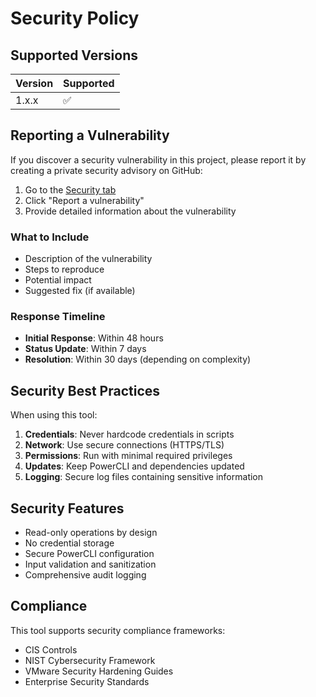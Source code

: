 # Security Policy

## Supported Versions

| Version | Supported          |
| ------- | ------------------ |
| 1.x.x   | :white_check_mark: |

## Reporting a Vulnerability

If you discover a security vulnerability in this project, please report it by creating a private security advisory on GitHub:

1. Go to the [Security tab](https://github.com/uldyssian-sh/vmware-cis-run-checks/security)
2. Click "Report a vulnerability"
3. Provide detailed information about the vulnerability

### What to Include

- Description of the vulnerability
- Steps to reproduce
- Potential impact
- Suggested fix (if available)

### Response Timeline

- **Initial Response**: Within 48 hours
- **Status Update**: Within 7 days
- **Resolution**: Within 30 days (depending on complexity)

## Security Best Practices

When using this tool:

1. **Credentials**: Never hardcode credentials in scripts
2. **Network**: Use secure connections (HTTPS/TLS)
3. **Permissions**: Run with minimal required privileges
4. **Updates**: Keep PowerCLI and dependencies updated
5. **Logging**: Secure log files containing sensitive information

## Security Features

- Read-only operations by design
- No credential storage
- Secure PowerCLI configuration
- Input validation and sanitization
- Comprehensive audit logging

## Compliance

This tool supports security compliance frameworks:

- CIS Controls
- NIST Cybersecurity Framework
- VMware Security Hardening Guides
- Enterprise Security Standards